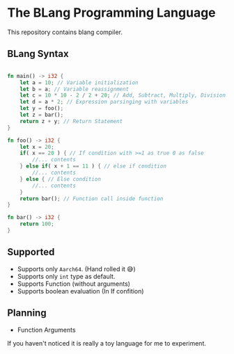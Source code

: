 # The BLang Programming Language

This repository contains blang compiler.


## BLang Syntax
```rust

fn main() -> i32 {
    let a = 10; // Variable initialization
    let b = a; // Variable reassignment
    let c = 10 * 10 - 2 / 2 + 20; // Add, Subtract, Multiply, Division. BODMAS Rule
    let d = a * 2; // Expression parsinging with variables
    let y = foo();
    let z = bar();
    return z + y; // Return Statement
}

fn foo() -> i32 {
    let x = 20;
    if( x == 20 ) { // If condition with >=1 as true 0 as false
        //... contents
    } else if( x + 1 == 11 ) { // else if condition 
        //... contents 
    } else { // Else condition
        //... contents
    }
    return bar(); // Function call inside function
}

fn bar() -> i32 {
    return 100;
}

```

## Supported

- Supports only `Aarch64`. (Hand rolled it 😅)
- Supports only `int` type as default.
- Supports Function (without arguments)
- Supports boolean evaluation (In If confition)

## Planning

- Function Arguments


If you haven't noticed it is really a toy language for me to experiment.



